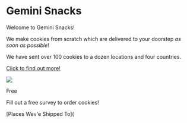 # Gemini Snacks

Welcome to Gemini Snacks!

We make cookies from scratch which are delivered to your doorstep *as soon as possible*!

We have sent over 100 cookies to a dozen locations and four countries.

[Click to find out more!](http://www.cookieops.com/)

![](https://images-gmi-pmc.edge-generalmills.com/cd81c853-faf5-4ab5-9a2c-08ff78254007.jpg)

Free


Fill out a free survey to order cookies!

[Places Wev'e Shipped To](
